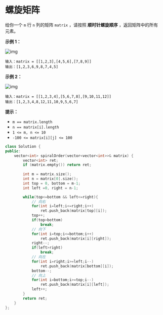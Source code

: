 # 螺旋矩阵

给你一个 `m` 行 `n` 列的矩阵 `matrix` ，请按照 **顺时针螺旋顺序** ，返回矩阵中的所有元素。

 

**示例 1：**

![img](https://assets.leetcode.com/uploads/2020/11/13/spiral1.jpg)

```
输入：matrix = [[1,2,3],[4,5,6],[7,8,9]]
输出：[1,2,3,6,9,8,7,4,5]
```

**示例 2：**

![img](https://assets.leetcode.com/uploads/2020/11/13/spiral.jpg)

```
输入：matrix = [[1,2,3,4],[5,6,7,8],[9,10,11,12]]
输出：[1,2,3,4,8,12,11,10,9,5,6,7]
```

 

**提示：**

- `m == matrix.length`
- `n == matrix[i].length`
- `1 <= m, n <= 10`
- `-100 <= matrix[i][j] <= 100`



```cpp
class Solution {
public:
    vector<int> spiralOrder(vector<vector<int>>& matrix) {
        vector<int> ret;
        if (matrix.empty()) return ret;
        
        int m = matrix.size();
        int n = matrix[0].size();
        int top = 0, bottom = m-1;
        int left =0, right = n-1;

        while(top<=bottom && left<=right){
            // 向右
            for(int i=left;i<=right;i++)
                ret.push_back(matrix[top][i]);
            top++;
            if(top>bottom)
                break;
            // 向下
            for(int i=top;i<=bottom;i++)
                ret.push_back(matrix[i][right]);
            right--;
            if(left>right)
                break;
            // 向左
            for(int i=right;i>=left;i--)
                ret.push_back(matrix[bottom][i]);
            bottom--;
            // 向上
            for(int i=bottom;i>=top;i--)
                ret.push_back(matrix[i][left]);
            left++;
        }
        return ret;
    }
};
```

